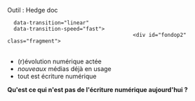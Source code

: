 Outil : Hedge doc  

<section data-background-color="#fff"
      data-background-image="img/handSciFi.jpg"
      data-background-size="1200px"

      data-transition="linear"
      data-transition-speed="fast">
											<div id="fondop2" class="fragment">
<ul>
</br>
<li class="fragment">(r)évolution numérique actée</li>
<li class="fragment"><i>nouveaux</i> médias déjà en usage</li>
<li class="fragment">tout est écriture numérique</li>
</ul>

<p class="fragment"><b>Qu'est ce qui n'est pas de l'écriture numérique aujourd'hui ?</b></p>
												</div>
												</section>